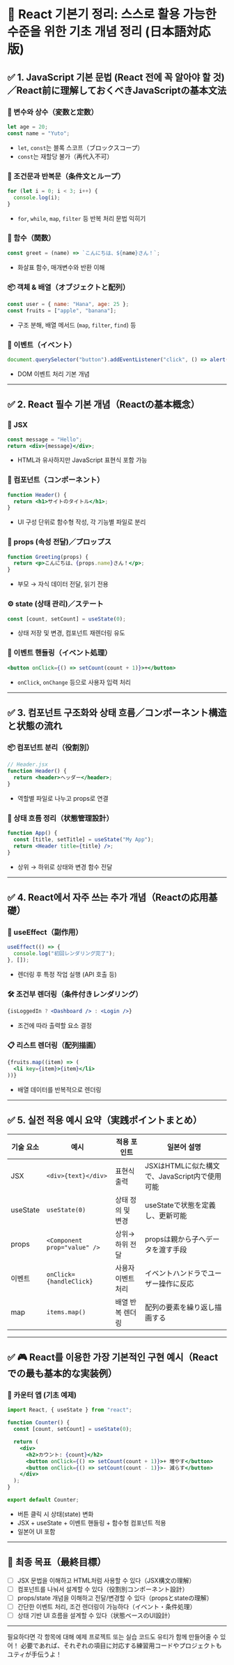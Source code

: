 # 📘 React 기본기 정리: 스스로 활용 가능한 수준을 위한 기초 개념 정리 (日本語対応版)

## ✅ 1. JavaScript 기본 문법 (React 전에 꼭 알아야 할 것)／React前に理解しておくべきJavaScriptの基本文法

### 🧱 변수와 상수（変数と定数）
```js
let age = 20;
const name = "Yuto";
```
- `let`, `const`는 블록 스코프（ブロックスコープ）
- `const`는 재할당 불가（再代入不可）

### 🔁 조건문과 반복문（条件文とループ）
```js
for (let i = 0; i < 3; i++) {
  console.log(i);
}
```
- `for`, `while`, `map`, `filter` 등 반복 처리 문법 익히기

### 🧠 함수（関数）
```js
const greet = (name) => `こんにちは、${name}さん！`;
```
- 화살표 함수, 매개변수와 반환 이해

### 📦 객체 & 배열（オブジェクトと配列）
```js
const user = { name: "Hana", age: 25 };
const fruits = ["apple", "banana"];
```
- 구조 분해, 배열 메서드 (`map`, `filter`, `find`) 등

### 🔗 이벤트（イベント）
```js
document.querySelector("button").addEventListener("click", () => alert("clicked!"));
```
- DOM 이벤트 처리 기본 개념

---

## ✅ 2. React 필수 기본 개념（Reactの基本概念）

### 🌱 JSX
```jsx
const message = "Hello";
return <div>{message}</div>;
```
- HTML과 유사하지만 JavaScript 표현식 포함 가능

### 🧱 컴포넌트（コンポーネント）
```jsx
function Header() {
  return <h1>サイトのタイトル</h1>;
}
```
- UI 구성 단위로 함수형 작성, 각 기능별 파일로 분리

### 🔄 props (속성 전달)／プロップス
```jsx
function Greeting(props) {
  return <p>こんにちは、{props.name}さん！</p>;
}
```
- 부모 → 자식 데이터 전달, 읽기 전용

### ⚙️ state (상태 관리)／ステート
```jsx
const [count, setCount] = useState(0);
```
- 상태 저장 및 변경, 컴포넌트 재렌더링 유도

### 🧠 이벤트 핸들링（イベント処理）
```jsx
<button onClick={() => setCount(count + 1)}>+</button>
```
- `onClick`, `onChange` 등으로 사용자 입력 처리

---

## ✅ 3. 컴포넌트 구조화와 상태 흐름／コンポーネント構造と状態の流れ

### 📦 컴포넌트 분리（役割別）
```jsx
// Header.jsx
function Header() {
  return <header>ヘッダー</header>;
}
```
- 역할별 파일로 나누고 props로 연결

### 🔄 상태 흐름 정리（状態管理設計）
```jsx
function App() {
  const [title, setTitle] = useState("My App");
  return <Header title={title} />;
}
```
- 상위 → 하위로 상태와 변경 함수 전달

---

## ✅ 4. React에서 자주 쓰는 추가 개념（Reactの応用基礎）

### 📁 useEffect（副作用）
```jsx
useEffect(() => {
  console.log("初回レンダリング完了");
}, []);
```
- 렌더링 후 특정 작업 실행 (API 호출 등)

### 🛠 조건부 렌더링（条件付きレンダリング）
```jsx
{isLoggedIn ? <Dashboard /> : <Login />}
```
- 조건에 따라 출력할 요소 결정

### 📋 리스트 렌더링（配列描画）
```jsx
{fruits.map((item) => (
  <li key={item}>{item}</li>
))}
```
- 배열 데이터를 반복적으로 렌더링

---

## ✅ 5. 실전 적용 예시 요약（実践ポイントまとめ）

| 기술 요소 | 예시 | 적용 포인트 | 일본어 설명 |
|------------|------|---------------|----------------|
| JSX | `<div>{text}</div>` | 표현식 출력 | JSXはHTMLに似た構文で、JavaScript内で使用可能 |
| useState | `useState(0)` | 상태 정의 및 변경 | useStateで状態を定義し、更新可能 |
| props | `<Component prop="value" />` | 상위→하위 전달 | propsは親から子へデータを渡す手段 |
| 이벤트 | `onClick={handleClick}` | 사용자 이벤트 처리 | イベントハンドラでユーザー操作に反応 |
| map | `items.map()` | 배열 반복 렌더링 | 配列の要素を繰り返し描画する |

---

## ✅ 🎮 React를 이용한 가장 기본적인 구현 예시（Reactでの最も基本的な実装例）

### 🔘 카운터 앱 (기초 예제)
```jsx
import React, { useState } from "react";

function Counter() {
  const [count, setCount] = useState(0);

  return (
    <div>
      <h2>カウント: {count}</h2>
      <button onClick={() => setCount(count + 1)}>+ 増やす</button>
      <button onClick={() => setCount(count - 1)}>- 減らす</button>
    </div>
  );
}

export default Counter;
```

- 버튼 클릭 시 상태(state) 변화
- JSX + useState + 이벤트 핸들링 + 함수형 컴포넌트 적용
- 일본어 UI 포함

---

## 🎯 최종 목표（最終目標）

- [ ] JSX 문법을 이해하고 HTML처럼 사용할 수 있다（JSX構文の理解）
- [ ] 컴포넌트를 나눠서 설계할 수 있다（役割別コンポーネント設計）
- [ ] props/state 개념을 이해하고 전달/변경할 수 있다（propsとstateの理解）
- [ ] 간단한 이벤트 처리, 조건 렌더링이 가능하다（イベント・条件処理）
- [ ] 상태 기반 UI 흐름을 설계할 수 있다（状態ベースのUI設計）

---

필요하다면 각 항목에 대해 예제 프로젝트 또는 실습 코드도 유티가 함께 만들어줄 수 있어！
必要であれば、それぞれの項目に対応する練習用コードやプロジェクトもユティが手伝うよ！
